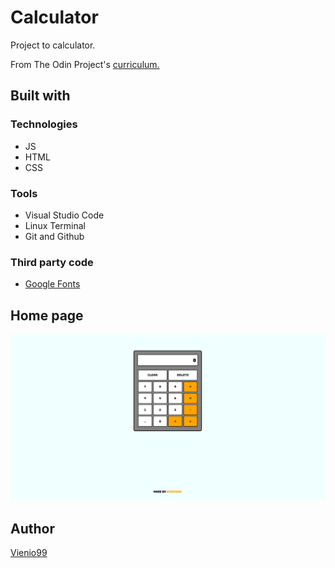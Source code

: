 <h1>Calculator</h1>
<p>Project to calculator.</p>
<p>From The Odin Project's <a href="https://www.theodinproject.com/paths/foundations/courses/foundations/lessons/calculator">curriculum.</a></p>

<h2>Built with</h2>
<h3>Technologies</h3>
  <ul>
    <li>JS</li>
    <li>HTML</li>
    <li>CSS</li>
  </ul> 
<h3>Tools</h3>
  <ul>
    <li>Visual Studio Code</li>
    <li>Linux Terminal</li>
    <li>Git and Github</li>
  </ul> 
<h3>Third party code</h3>
  <ul>
    <li><a href="https://fonts.google.com/">Google Fonts</a></li>
  </ul> 
<h2>Home page</h2>
<img src="img/Project.png"></img>
<h2>Author</h2>
<p><a href="https://github.com/Vienio99">Vienio99</a></p>
